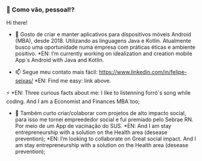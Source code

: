 ###  👋 Como vão, pessoal!?
Hi there!

- 🔭 Gosto de criar e manter aplicativos para dispositivos móveis Android (MBA), desde 2018. Utilizando as linguagens Java e Kotlin.
Atualmente busco uma oportunidade numa empresa com práticas éticas e ambiente positivo. *EN: I’m currently working on idealization and creation mobile App´s Android with Java and Kotlin. 

- 📫 Segue meu contato mais fácil: https://www.linkedin.com/in/felipe-seixas/ *EN: Find me easy: link above.

⚡ *EN: Three curious facts about me: I like to listenning forró´s song while coding. And I am a Economist and Finances MBA´too;

- 👯 Também curto criar/colaborar com projetos de alto impacto social, para isso me tornei empreededor social e fui premiado pelo Sebrae RN. Por meio de um App de vacinação do SUS. *EN: And I am stay entrepreneurship with a solution on the Health area (desease prevention);
*EN: I’m looking to collaborate on Great social impact. And I am stay entrepreneurship with a solution on the Health area (desease prevention);
